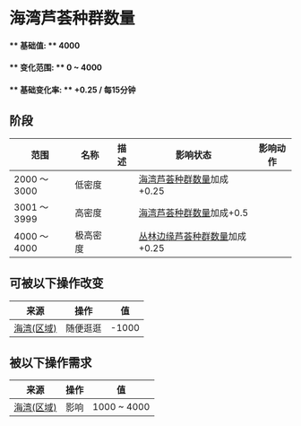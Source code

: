 # 海湾芦荟种群数量  
#### ** 基础值: ** 4000   
#### ** 变化范围: ** 0 ~ 4000  
#### ** 基础变化率: ** +0.25 / 每15分钟   
## 阶段  
范围  |  名称  |  描述  |  影响状态  |  影响动作  
----  |  ----  |  ----  |  ----  |  ----  
2000 ～ 3000  |  低密度  |    |  [海湾芦荟种群数量](AloeVera_BayPop.md)加成+0.25  |    
3001 ～ 3999  |  高密度  |    |  [海湾芦荟种群数量](AloeVera_BayPop.md)加成+0.5  |    
4000 ～ 4000  |  极高密度  |    |  [丛林边缘芦荟种群数量](AloeVera_OutskirtsPop.md)加成+0.25  |    
## 可被以下操作改变  
来源  |  操作  |  值  
----  |  ----  |  ----  
[海湾(区域)](Bay.md)  |  随便逛逛  |  -1000  
## 被以下操作需求  
来源  |  操作  |  值  
----  |  ----  |  ----  
[海湾(区域)](Bay.md)  |  影响  |  1000 ~ 4000  


<script>document.title="海湾芦荟种群数量 - 卡牌生存百科 Card Survival Wiki";</script>